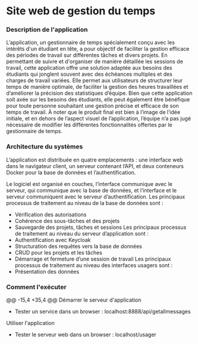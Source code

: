 Site web de gestion du temps
===================

### Description de l'application

L’application, un gestionnaire de temps spécialement conçu avec les intérêts d'un étudiant en tête, a pour objectif de faciliter la gestion efficace des périodes de travail sur différentes tâches et divers projets. En permettant de suivre et d'organiser de manière détaillée les sessions de travail, cette application offre une solution adaptée aux besoins des étudiants qui jonglent souvent avec des échéances multiples et des charges de travail variées. Elle permet aux utilisateurs de structurer leur temps de manière optimale, de faciliter la gestion des heures travaillées et d’améliorer la précision des statistiques d’équipe. Bien que cette application soit axée sur les besoins des étudiants, elle peut également être bénéfique pour toute personne souhaitant une gestion précise et efficace de son temps de travail. À noter que le produit final est bien à l’image de l’idée initiale, et en dehors de l’aspect visuel de l’application, l’équipe n’a pas jugé nécessaire de modifier les différentes fonctionnalités offertes par le gestionnaire de temps.

### Architecture du systèmes
L’application est distribuée en quatre emplacements : une interface web dans le navigateur client, un serveur contenant l’API, et deux conteneurs Docker pour la base de données et l’authentification.


Le logiciel est organisé en couches, l’interface communique avec le serveur, qui communique avec la base de données, et l’interface et le serveur communiquent avec le serveur d’authentification.
Les principaux processus de traitement au niveau de la base de données sont :
-	Vérification des autorisations
-	Cohérence des sous-tâches et des projets
-	Sauvegarde des projets, tâches et sessions
Les principaux processus de traitement au niveau du serveur d’application sont :
-	Authentification avec Keycloak
-	Structuration des requêtes vers la base de données
-	CRUD pour les projets et les tâches
-	Démarrage et fermeture d’une session de travail
Les principaux processus de traitement au niveau des interfaces usagers sont :
-	Présentation des données


### Comment l'exécuter
@@ -15,4 +35,4 @@ Démarrer le serveur d'application
- Tester un service dans un browser : localhost:8888/api/getallmessages

Utiliser l'application
- Tester le serveur web dans un browser : localhost/usager
